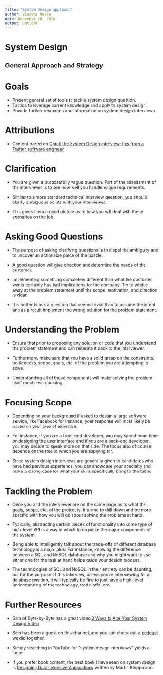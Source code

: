 ```yaml
---
title: "System Design Approach"
author: Vincent Russo
date: December 20, 2018
output: out.pdf
---
```


# System Design

## General Approach and Strategy

# Goals

- Present general set of tools to tackle system design question.
- Tactics to leverage current knowledge and apply to system design.
- Provide further resources and information on system design interviews.

# Attributions

- Content based on 
[Crack the System Design interview: tips from a Twitter software engineer](https://medium.freecodecamp.org/how-to-system-design-dda63ed27e26)

# Clarification

- You are given a purposefully vague question. Part of the assessment of the 
interviewer is to see how well you handle vague requirements.

- Similar to a more standard technical interview question, you should clarify
 ambiguous points with your interviewer. 

- This gives them a good picture as to how you will deal with these scenarios
 on the job.

# Asking Good Questions

- The purpose of asking clarifying questions is to dispel the ambiguity and
  to uncover an actionable piece of the puzzle. 

- A good question will give direction and determine the needs of the customer.

- Implementing something completely different than what the customer wants
 certainly has bad implications for the company. Try to whittle away at
 the problem statement until the scope, motivation, and direction is clear.

- It is better to ask a question that seems trivial than to assume the intent
 and as a result implement the wrong solution for the problem statement.

# Understanding the Problem 

- Ensure that prior to proposing any solution or code that you understand
 the problem statement and can reiterate it back to the interviewer.

- Furthermore, make sure that you have a solid grasp on the constraints,
 bottlenecks, scope, goals, etc. of the problem you are attempting to solve.

- Understanding all of these components will make solving the problem itself
 much less daunting.

# Focusing Scope 

- Depending on your background if asked to design a large software service,
 like Facebook for instance, your response will most likely be based on
 your area of expertise.

- For instance, if you are a front-end developer, you may spend more time
 on designing the user interface and if you are a back-end developer, you
 may decide to speak more on that side. The focus also of course depends
 on the role to which you are applying for.

- Since system design interviews are generally given to candidates who have
 had previous experience, you can showcase your specialty and make a strong
 case for what your skills specifically bring to the table.

# Tackling the Problem

- Once you and the interviewer are on the same page as to what the goals,
 scope, etc. of the project is, it's time to drill down and be more specific
 with how you will go about solving the problems at hand.

- Typically, abstracting certain pieces of functionality into some type
 of high-level API is a way in which to organize the major components of
 the system.

- Being able to intelligently talk about the trade-offs of different database
 technology is a major plus. For instance, knowing the difference between a
 SQL and NoSQL database and why you might want to use either one for the task
 at hand helps guide your design process.

- The technologies of SQL and NoSQL in their entirety can be daunting, but for
 the purpose of this interview, unless you're interviewing for a database 
 position, it will typically be fine to just have a high-level understanding
 of the technology, trade-offs, etc. 

# Further Resources 

- Sam of Byte-by-Byte has a great video 
[3 Ways to Ace Your System Design Video](https://www.youtube.com/watch?v=9VjKP0qSp94)

- Sam has been a guest on this channel, and you can check out a 
[podcast](https://www.youtube.com/watch?v=dgBLqylx9ew) we did together.

- Simply searching in YouTube for "system design interviews" yields a large

- If you prefer book content, the best book I have seen on system design is 
[Designing Data-Intensive Applications](https://www.amazon.com/gp/product/1449373321/ref=as_li_tl?ie=UTF8&camp=1789&creative=9325&creativeASIN=1449373321&linkCode=as2&tag=vprusso0c-20&linkId=3bdfe850def9662d30c35666ef906ec3)
written by Martin Kleppmann.


